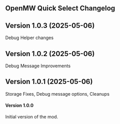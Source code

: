 ## OpenMW Quick Select Changelog

## Version 1.0.3 (2025-05-06)

Debug Helper changes


## Version 1.0.2 (2025-05-06)

Debug Message Improvements


## Version 1.0.1 (2025-05-06)

Storage Fixes, Debug message options, Cleanups


<!-- New versions will be added here by the deploy script -->

#### Version 1.0.0

Initial version of the mod.

<!--[Download Link](https://github.com/voshond/openmw-quick-select/releases)-->



